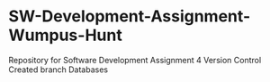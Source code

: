 # SW-Development-Assignment-Wumpus-Hunt
Repository for Software Development Assignment 4 Version Control
Created branch Databases
